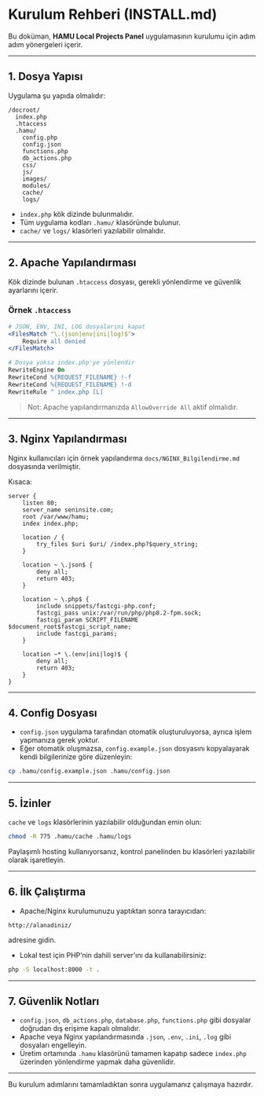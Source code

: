 # Kurulum Rehberi (INSTALL.md)

Bu doküman, **HAMU Local Projects Panel** uygulamasının kurulumu için adım adım yönergeleri içerir.

---

## 1. Dosya Yapısı

Uygulama şu yapıda olmalıdır:

```
/docroot/
  index.php
  .htaccess
  .hamu/
    config.php
    config.json
    functions.php
    db_actions.php
    css/
    js/
    images/
    modules/
    cache/
    logs/
```

- `index.php` kök dizinde bulunmalıdır.
- Tüm uygulama kodları `.hamu/` klasöründe bulunur.
- `cache/` ve `logs/` klasörleri yazılabilir olmalıdır.

---

## 2. Apache Yapılandırması

Kök dizinde bulunan `.htaccess` dosyası, gerekli yönlendirme ve güvenlik ayarlarını içerir.

### Örnek `.htaccess`

```apache
# JSON, ENV, INI, LOG dosyalarını kapat
<FilesMatch "\.(json|env|ini|log)$">
    Require all denied
</FilesMatch>

# Dosya yoksa index.php'ye yönlendir
RewriteEngine On
RewriteCond %{REQUEST_FILENAME} !-f
RewriteCond %{REQUEST_FILENAME} !-d
RewriteRule ^ index.php [L]
```

> Not: Apache yapılandırmanızda `AllowOverride All` aktif olmalıdır.

---

## 3. Nginx Yapılandırması

Nginx kullanıcıları için örnek yapılandırma `docs/NGINX_Bilgilendirme.md` dosyasında verilmiştir.

Kısaca:

```nginx
server {
    listen 80;
    server_name seninsite.com;
    root /var/www/hamu;
    index index.php;

    location / {
        try_files $uri $uri/ /index.php?$query_string;
    }

    location ~ \.json$ {
        deny all;
        return 403;
    }

    location ~ \.php$ {
        include snippets/fastcgi-php.conf;
        fastcgi_pass unix:/var/run/php/php8.2-fpm.sock;
        fastcgi_param SCRIPT_FILENAME $document_root$fastcgi_script_name;
        include fastcgi_params;
    }

    location ~* \.(env|ini|log)$ {
        deny all;
        return 403;
    }
}
```

---

## 4. Config Dosyası

- `config.json` uygulama tarafından otomatik oluşturuluyorsa, ayrıca işlem yapmanıza gerek yoktur.
- Eğer otomatik oluşmazsa, `config.example.json` dosyasını kopyalayarak kendi bilgilerinize göre düzenleyin:

```bash
cp .hamu/config.example.json .hamu/config.json
```

---

## 5. İzinler

`cache` ve `logs` klasörlerinin yazılabilir olduğundan emin olun:

```bash
chmod -R 775 .hamu/cache .hamu/logs
```

Paylaşımlı hosting kullanıyorsanız, kontrol panelinden bu klasörleri yazılabilir olarak işaretleyin.

---

## 6. İlk Çalıştırma

- Apache/Nginx kurulumunuzu yaptıktan sonra tarayıcıdan:

```
http://alanadiniz/
```

adresine gidin.

- Lokal test için PHP’nin dahili server’ını da kullanabilirsiniz:

```bash
php -S localhost:8000 -t .
```

---

## 7. Güvenlik Notları

- `config.json`, `db_actions.php`, `database.php`, `functions.php` gibi dosyalar doğrudan dış erişime kapalı olmalıdır.
- Apache veya Nginx yapılandırmasında `.json`, `.env`, `.ini`, `.log` gibi dosyaları engelleyin.
- Üretim ortamında `.hamu` klasörünü tamamen kapatıp sadece `index.php` üzerinden yönlendirme yapmak daha güvenlidir.

---

Bu kurulum adımlarını tamamladıktan sonra uygulamanız çalışmaya hazırdır.
